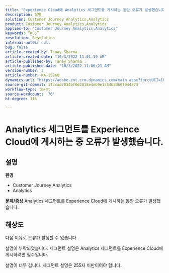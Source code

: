 ```yaml
---
title: "Experience Cloud에 Analytics 세그먼트를 게시하는 동안 오류가 발생했습니다."
description: 설명
solution: Customer Journey Analytics,Analytics
product: Customer Journey Analytics,Analytics
applies-to: "Customer Journey Analytics,Analytics"
keywords: “KCS”
resolution: Resolution
internal-notes: null
bug: false
article-created-by: Tanay Sharma .
article-created-date: "10/3/2022 11:01:19 AM"
article-published-by: Tanay Sharma .
article-published-date: "10/3/2022 11:06:21 AM"
version-number: 3
article-number: KA-15868
dynamics-url: "https://adobe-ent.crm.dynamics.com/main.aspx?forceUCI=1&pagetype=entityrecord&etn=knowledgearticle&id=639d1cb2-0a43-ed11-bba2-0022480868ff"
source-git-commit: 1f3cad7034bf0d2018e4eb9e1354b5d60f944373
workflow-type: tm+mt
source-wordcount: '76'
ht-degree: 11%

---
```


# Analytics 세그먼트를 Experience Cloud에 게시하는 중 오류가 발생했습니다.

## 설명

<b>환경</b>
- Customer Journey Analytics
- Analytics



<b>문제/증상</b>
Analytics 세그먼트를 Experience Cloud에 게시하는 동안 오류가 발생했습니다.


## 해상도


다음 이유로 오류가 발생할 수 있습니다.

설명이 누락되었습니다. 세그먼트 설명은 Analytics 세그먼트를 Experience Cloud에 게시하려면 필수입니다.

설명이 너무 깁니다. 세그먼트 설명은 255자 미만이어야 합니다.


